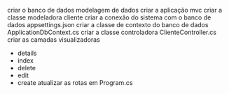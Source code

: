 criar o banco de dados
modelagem de dados
criar a aplicação mvc
criar a classe modeladora cliente
criar a conexão do sistema com o banco de dados appsettings.json
criar a classe de contexto do banco de dados ApplicationDbContext.cs
criar a classe controladora ClienteController.cs
criar as camadas visualizadoras
- details
- index
- delete
- edit
- create
atualizar as rotas em Program.cs